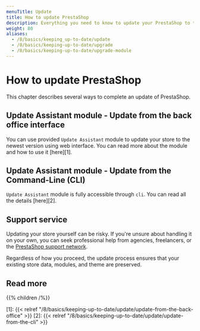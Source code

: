 ```yaml
---
menuTitle: Update
title: How to update PrestaShop
description: Everything you need to know to update your PrestaShop to the latest version
weight: 80
aliases:
  - /8/basics/keeping_up-to-date/update
  - /8/basics/keeping-up-to-date/upgrade
  - /8/basics/keeping-up-to-date/upgrade-module
---
```


# How to update PrestaShop

This chapter describes several ways to complete an update of PrestaShop.

## Update Assistant module - Update from the back office interface
You can use provided `Update Assistant` module to update your store to the newest version using web interface. You can read more about the module and how to use it [here][1].

## Update Assistant module - Update from the Command-Line (CLI)
`Update Assistant` module is fully accessible through `cli`. You can read all the details [here][2].

## Support service

Updating your store yourself can be risky. If you're unsure about handling it on your own, you can seek professional help from agencies, freelancers, or the <a href="https://www.prestashop-project.org/support/" target="_blank">PrestaShop support network</a>.

Regardless of how you proceed, the update process ensures that your existing store data, modules, and theme are preserved.

## Read more

{{% children /%}}

[1]: {{< relref "/8/basics/keeping-up-to-date/update/update-from-the-back-office" >}}
[2]: {{< relref "/8/basics/keeping-up-to-date/update/update-from-the-cli" >}}
